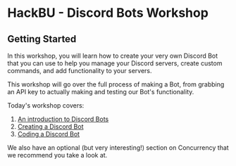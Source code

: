 # HackBU - Discord Bots Workshop

## Getting Started

In this workshop, you will learn how to create your very own Discord Bot that you can use to help you manage your Discord servers, create custom commands, and add functionality to your servers. 

This workshop will go over the full process of making a Bot, from grabbing an API key to actually making and testing our Bot's functionality. 

Today's workshop covers:

1. [An introduction to Discord Bots](https://github.com/HackBinghamton/DiscordBotWorkshop/blob/main/Intro.md)
2. [Creating a Discord Bot](https://github.com/HackBinghamton/DiscordBotWorkshop/blob/main/CreatingBot.md)
3. [Coding a Discord Bot](https://github.com/HackBinghamton/DiscordBotWorkshop/blob/main/CodingBot.md)

We also have an optional (but very interesting!) section on Concurrency that we recommend you take a look at. 